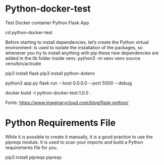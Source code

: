 # Python-docker-test
Test Docker container Python Flask App

cd python-docker-test

Before starting to install dependencies, let’s create the Python virtual environment: is used to isolate the installation of the packages, so whenever you try to install anything with pip these new dependencies are added in the lib folder inside venv.
python3 -m venv venv 
source venv/bin/activate 

pip3 install flask
pip3 install python-dotenv

python3 app.py
flask run --host 0.0.0.0 --port 5000 --debug

docker build -t python-docker-test:1.0.0 .


Fonts:
https://www.imaginarycloud.com/blog/flask-python/



# Python Requirements File

While it is possible to create it manually, it is a good practice to use the pipreqs module. It is used to scan your imports and build a Python requirements file for you.

pip3 install pipreqs
pipreqs


